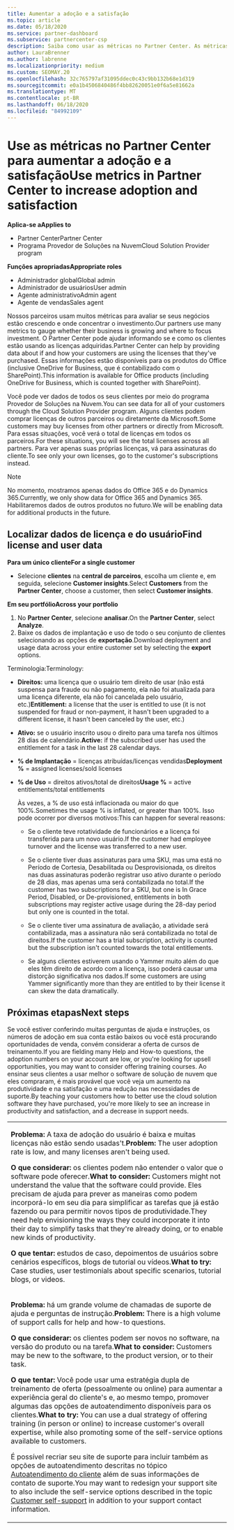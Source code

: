 ```yaml
---
title: Aumentar a adoção e a satisfação
ms.topic: article
ms.date: 05/18/2020
ms.service: partner-dashboard
ms.subservice: partnercenter-csp
description: Saiba como usar as métricas no Partner Center. As métricas podem mostrar se sua empresa está crescendo, como os clientes usam suas licenças e onde concentrar o investimento.
author: LauraBrenner
ms.author: labrenne
ms.localizationpriority: medium
ms.custom: SEOMAY.20
ms.openlocfilehash: 32c765797af31095ddec0c43c9bb132b68e1d319
ms.sourcegitcommit: e0a1b4506840486f4bb82620051e0f6a5e81662a
ms.translationtype: MT
ms.contentlocale: pt-BR
ms.lasthandoff: 06/18/2020
ms.locfileid: "84992109"
---
```

# <a name="use-metrics-in-partner-center-to-increase-adoption-and-satisfaction"></a><span data-ttu-id="3736a-104">Use as métricas no Partner Center para aumentar a adoção e a satisfação</span><span class="sxs-lookup"><span data-stu-id="3736a-104">Use metrics in Partner Center to increase adoption and satisfaction</span></span>

<span data-ttu-id="3736a-105">**Aplica-se a**</span><span class="sxs-lookup"><span data-stu-id="3736a-105">**Applies to**</span></span>

- <span data-ttu-id="3736a-106">Partner Center</span><span class="sxs-lookup"><span data-stu-id="3736a-106">Partner Center</span></span>
- <span data-ttu-id="3736a-107">Programa Provedor de Soluções na Nuvem</span><span class="sxs-lookup"><span data-stu-id="3736a-107">Cloud Solution Provider program</span></span>

<span data-ttu-id="3736a-108">**Funções apropriadas**</span><span class="sxs-lookup"><span data-stu-id="3736a-108">**Appropriate roles**</span></span>

- <span data-ttu-id="3736a-109">Administrador global</span><span class="sxs-lookup"><span data-stu-id="3736a-109">Global admin</span></span>
- <span data-ttu-id="3736a-110">Administrador de usuários</span><span class="sxs-lookup"><span data-stu-id="3736a-110">User admin</span></span>
- <span data-ttu-id="3736a-111">Agente administrativo</span><span class="sxs-lookup"><span data-stu-id="3736a-111">Admin agent</span></span>
- <span data-ttu-id="3736a-112">Agente de vendas</span><span class="sxs-lookup"><span data-stu-id="3736a-112">Sales agent</span></span>

<span data-ttu-id="3736a-113">Nossos parceiros usam muitos métricas para avaliar se seus negócios estão crescendo e onde concentrar o investimento.</span><span class="sxs-lookup"><span data-stu-id="3736a-113">Our partners use many metrics to gauge whether their business is growing and where to focus investment.</span></span> <span data-ttu-id="3736a-114">O Partner Center pode ajudar informando se e como os clientes estão usando as licenças adquiridas.</span><span class="sxs-lookup"><span data-stu-id="3736a-114">Partner Center can help by providing data about if and how your customers are using the licenses that they've purchased.</span></span> <span data-ttu-id="3736a-115">Essas informações estão disponíveis para os produtos do Office (inclusive OneDrive for Business, que é contabilizado com o SharePoint).</span><span class="sxs-lookup"><span data-stu-id="3736a-115">This information is available for Office products (including OneDrive for Business, which is counted together with SharePoint).</span></span>

<span data-ttu-id="3736a-116">Você pode ver dados de todos os seus clientes por meio do programa Provedor de Soluções na Nuvem.</span><span class="sxs-lookup"><span data-stu-id="3736a-116">You can see data for all of your customers through the Cloud Solution Provider program.</span></span> <span data-ttu-id="3736a-117">Alguns clientes podem comprar licenças de outros parceiros ou diretamente da Microsoft.</span><span class="sxs-lookup"><span data-stu-id="3736a-117">Some customers may buy licenses from other partners or directly from Microsoft.</span></span> <span data-ttu-id="3736a-118">Para essas situações, você verá o total de licenças em todos os parceiros.</span><span class="sxs-lookup"><span data-stu-id="3736a-118">For these situations, you will see the total licenses across all partners.</span></span> <span data-ttu-id="3736a-119">Para ver apenas suas próprias licenças, vá para assinaturas do cliente.</span><span class="sxs-lookup"><span data-stu-id="3736a-119">To see only your own licenses, go to the customer's subscriptions instead.</span></span>

> [!NOTE]  
>  <span data-ttu-id="3736a-120">No momento, mostramos apenas dados do Office 365 e do Dynamics 365.</span><span class="sxs-lookup"><span data-stu-id="3736a-120">Currently, we only show data for Office 365 and Dynamics 365.</span></span> <span data-ttu-id="3736a-121">Habilitaremos dados de outros produtos no futuro.</span><span class="sxs-lookup"><span data-stu-id="3736a-121">We will be enabling data for additional products in the future.</span></span>

## <a name="find-license-and-user-data"></a><span data-ttu-id="3736a-122">Localizar dados de licença e do usuário</span><span class="sxs-lookup"><span data-stu-id="3736a-122">Find license and user data</span></span>


<span data-ttu-id="3736a-123">**Para um único cliente**</span><span class="sxs-lookup"><span data-stu-id="3736a-123">**For a single customer**</span></span>

- <span data-ttu-id="3736a-124">Selecione **clientes** na **central de parceiros**, escolha um cliente e, em seguida, selecione **Customer insights**.</span><span class="sxs-lookup"><span data-stu-id="3736a-124">Select **Customers** from the **Partner Center**, choose a customer, then select **Customer insights**.</span></span>

<span data-ttu-id="3736a-125">**Em seu portfólio**</span><span class="sxs-lookup"><span data-stu-id="3736a-125">**Across your portfolio**</span></span>

1.  <span data-ttu-id="3736a-126">No **Partner Center**, selecione **analisar**.</span><span class="sxs-lookup"><span data-stu-id="3736a-126">On the **Partner Center**, select **Analyze**.</span></span>
2.  <span data-ttu-id="3736a-127">Baixe os dados de implantação e uso de todo o seu conjunto de clientes selecionando as opções de **exportação**.</span><span class="sxs-lookup"><span data-stu-id="3736a-127">Download deployment and usage data across your entire customer set by selecting the **export** options.</span></span>

<span data-ttu-id="3736a-128">Terminologia:</span><span class="sxs-lookup"><span data-stu-id="3736a-128">Terminology:</span></span>

- <span data-ttu-id="3736a-129">**Direitos:** uma licença que o usuário tem direito de usar (não está suspensa para fraude ou não pagamento, ela não foi atualizada para uma licença diferente, ela não foi cancelada pelo usuário, etc.)</span><span class="sxs-lookup"><span data-stu-id="3736a-129">**Entitlement:** a license that the user is entitled to use (it is not suspended for fraud or non-payment, it hasn't been upgraded to a different license, it hasn't been canceled by the user, etc.)</span></span>

- <span data-ttu-id="3736a-130">**Ativo:** se o usuário inscrito usou o direito para uma tarefa nos últimos 28 dias de calendário.</span><span class="sxs-lookup"><span data-stu-id="3736a-130">**Active:** if the subscribed user has used the entitlement for a task in the last 28 calendar days.</span></span>

- <span data-ttu-id="3736a-131">**% de Implantação** = licenças atribuídas/licenças vendidas</span><span class="sxs-lookup"><span data-stu-id="3736a-131">**Deployment %** = assigned licenses/sold licenses</span></span>

- <span data-ttu-id="3736a-132">**% de Uso** = direitos ativos/total de direitos</span><span class="sxs-lookup"><span data-stu-id="3736a-132">**Usage %** = active entitlements/total entitlements</span></span>

   <span data-ttu-id="3736a-133">Às vezes, a % de uso está inflacionada ou maior do que 100%.</span><span class="sxs-lookup"><span data-stu-id="3736a-133">Sometimes the usage % is inflated, or greater than 100%.</span></span> <span data-ttu-id="3736a-134">Isso pode ocorrer por diversos motivos:</span><span class="sxs-lookup"><span data-stu-id="3736a-134">This can happen for several reasons:</span></span>

   - <span data-ttu-id="3736a-135">Se o cliente teve rotatividade de funcionários e a licença foi transferida para um novo usuário.</span><span class="sxs-lookup"><span data-stu-id="3736a-135">If the customer had employee turnover and the license was transferred to a new user.</span></span>

   - <span data-ttu-id="3736a-136">Se o cliente tiver duas assinaturas para uma SKU, mas uma está no Período de Cortesia, Desabilitada ou Desprovisionada, os direitos nas duas assinaturas poderão registrar uso ativo durante o período de 28 dias, mas apenas uma será contabilizada no total.</span><span class="sxs-lookup"><span data-stu-id="3736a-136">If the customer has two subscriptions for a SKU, but one is In Grace Period, Disabled, or De-provisioned, entitlements in both subscriptions may register active usage during the 28-day period but only one is counted in the total.</span></span>

   - <span data-ttu-id="3736a-137">Se o cliente tiver uma assinatura de avaliação, a atividade será contabilizada, mas a assinatura não será contabilizada no total de direitos.</span><span class="sxs-lookup"><span data-stu-id="3736a-137">If the customer has a trial subscription, activity is counted but the subscription isn't counted towards the total entitlements.</span></span>

   - <span data-ttu-id="3736a-138">Se alguns clientes estiverem usando o Yammer muito além do que eles têm direito de acordo com a licença, isso poderá causar uma distorção significativa nos dados.</span><span class="sxs-lookup"><span data-stu-id="3736a-138">If some customers are using Yammer significantly more than they are entitled to by their license it can skew the data dramatically.</span></span>

## <a name="next-steps"></a><span data-ttu-id="3736a-139">Próximas etapas</span><span class="sxs-lookup"><span data-stu-id="3736a-139">Next steps</span></span>

<span data-ttu-id="3736a-140">Se você estiver conferindo muitas perguntas de ajuda e instruções, os números de adoção em sua conta estão baixos ou você está procurando oportunidades de venda, convém considerar a oferta de cursos de treinamento.</span><span class="sxs-lookup"><span data-stu-id="3736a-140">If you are fielding many Help and How-to questions, the adoption numbers on your account are low, or you're looking for upsell opportunities, you may want to consider offering training courses.</span></span> <span data-ttu-id="3736a-141">Ao ensinar seus clientes a usar melhor o software de solução de nuvem que eles compraram, é mais provável que você veja um aumento na produtividade e na satisfação e uma redução nas necessidades de suporte.</span><span class="sxs-lookup"><span data-stu-id="3736a-141">By teaching your customers how to better use the cloud solution software they have purchased, you're more likely to see an increase in productivity and satisfaction, and a decrease in support needs.</span></span>

<table>
<colgroup>
<col width="100%" />
</colgroup>
<tbody>
<tr class="odd">
<td><p><span data-ttu-id="3736a-142"><strong>Problema:</strong> A taxa de adoção do usuário é baixa e muitas licenças não estão sendo usadas&#39;t.</span><span class="sxs-lookup"><span data-stu-id="3736a-142"><strong>Problem:</strong> The user adoption rate is low, and many licenses aren&#39;t being used.</span></span></p>
<p><span data-ttu-id="3736a-143"><strong>O que considerar:</strong> os clientes podem não entender o valor que o software pode oferecer.</span><span class="sxs-lookup"><span data-stu-id="3736a-143"><strong>What to consider:</strong> Customers might not understand the value that the software could provide.</span></span> <span data-ttu-id="3736a-144">Eles precisam de ajuda para prever as maneiras como podem incorporá-lo em seu dia para simplificar as tarefas que já estão fazendo ou para permitir novos tipos de produtividade.</span><span class="sxs-lookup"><span data-stu-id="3736a-144">They need help envisioning the ways they could incorporate it into their day to simplify tasks that they're already doing, or to enable new kinds of productivity.</span></span></p>
<p><span data-ttu-id="3736a-145"><strong>O que tentar:</strong> estudos de caso, depoimentos de usuários sobre cenários específicos, blogs de tutorial ou vídeos.</span><span class="sxs-lookup"><span data-stu-id="3736a-145"><strong>What to try:</strong> Case studies, user testimonials about specific scenarios, tutorial blogs, or videos.</span></span></p></td>
</tr>
<tr class="even">
<td><p><span data-ttu-id="3736a-146"><strong>Problema:</strong> há um grande volume de chamadas de suporte de ajuda e perguntas de instrução.</span><span class="sxs-lookup"><span data-stu-id="3736a-146"><strong>Problem:</strong> There is a high volume of support calls for help and how-to questions.</span></span></p>
<p><span data-ttu-id="3736a-147"><strong>O que considerar:</strong> os clientes podem ser novos no software, na versão do produto ou na tarefa.</span><span class="sxs-lookup"><span data-stu-id="3736a-147"><strong>What to consider:</strong> Customers may be new to the software, to the product version, or to their task.</span></span></p>
<p><span data-ttu-id="3736a-148"><strong>O que tentar:</strong> Você pode usar uma estratégia dupla de treinamento de oferta (pessoalmente ou online) para aumentar a experiência geral do cliente&#39;s e, ao mesmo tempo, promover algumas das opções de autoatendimento disponíveis para os clientes.</span><span class="sxs-lookup"><span data-stu-id="3736a-148"><strong>What to try:</strong> You can use a dual strategy of offering training (in person or online) to increase customer&#39;s overall expertise, while also promoting some of the self-service options available to customers.</span></span></p>
<p><span data-ttu-id="3736a-149">É possível recriar seu site de suporte para incluir também as opções de autoatendimento descritas no tópico <a href="customer-self-support.md" data-raw-source="[Customer self-support](customer-self-support.md)">Autoatendimento do cliente</a> além de suas informações de contato de suporte.</span><span class="sxs-lookup"><span data-stu-id="3736a-149">You may want to redesign your support site to also include the self-service options described in the topic <a href="customer-self-support.md" data-raw-source="[Customer self-support](customer-self-support.md)">Customer self-support</a> in addition to your support contact information.</span></span></p></td>
</tr>
</tbody>
</table>

